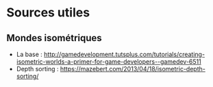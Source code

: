 # Sources utiles

## Mondes isométriques

- La base : http://gamedevelopment.tutsplus.com/tutorials/creating-isometric-worlds-a-primer-for-game-developers--gamedev-6511
- Depth sorting : https://mazebert.com/2013/04/18/isometric-depth-sorting/